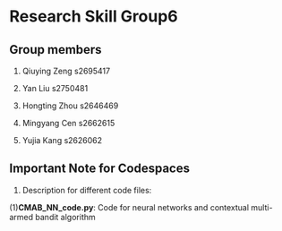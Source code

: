 # **Research Skill Group6**

## **Group members**
1. Qiuying Zeng s2695417
   
2. Yan Liu s2750481

3. Hongting Zhou s2646469
   
4. Mingyang Cen s2662615
   
5. Yujia Kang s2626062

## **Important Note for Codespaces**
1. Description for different code files:

(1)**CMAB_NN_code.py**: Code for neural networks and contextual multi-armed bandit algorithm
